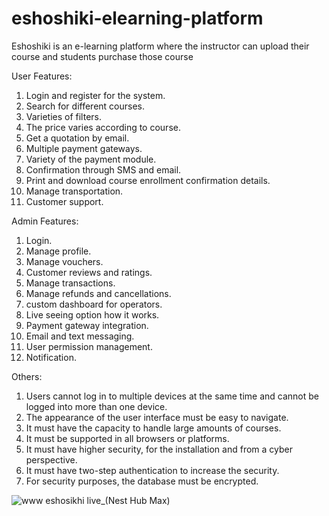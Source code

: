 # eshoshiki-elearning-platform
Eshoshiki is an e-learning platform where the instructor can upload their course and students purchase those course

User Features:
1. Login and register for the system.
2. Search for different courses.
3. Varieties of filters.
4. The price varies according to course.
5. Get a quotation by email.
6. Multiple payment gateways.
7. Variety of the payment module.
8. Confirmation through SMS and email.
9. Print and download course enrollment confirmation details.
10. Manage transportation.
11. Customer support.

Admin Features:
1. Login.
2. Manage profile.
3. Manage vouchers.
4. Customer reviews and ratings.
5. Manage transactions.
6. Manage refunds and cancellations.
7. custom dashboard for operators.
8. Live seeing option how it works.
9. Payment gateway integration.
10. Email and text messaging.
11. User permission management.
12. Notification.

Others:
1. Users cannot log in to multiple devices at the same time and cannot be logged into more than one device.
2. The appearance of the user interface must be easy to navigate.
3. It must have the capacity to handle large amounts of courses.
4. It must be supported in all browsers or platforms.
5. It must have higher security, for the installation and from a cyber perspective.
6. It must have two-step authentication to increase the security.
7. For security purposes, the database must be encrypted.

![www eshosikhi live_(Nest Hub Max)](https://github.com/Amritto01bb/eshoshiki-elearning-platform/assets/96563062/0467f9bd-33f6-40e3-bd16-5fad26884ff8)


